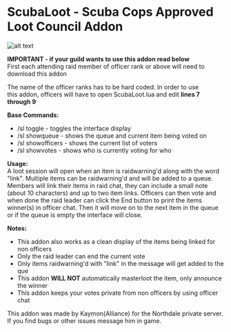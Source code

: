 # **ScubaLoot - Scuba Cops Approved Loot Council Addon**<br/>

![alt text](https://i.imgur.com/DRjPgtf.png)

**IMPORTANT - if your guild wants to use this addon read below**<br/>
First each attending raid member of officer rank or above will need to download this addon<br/>

The name of the officer ranks has to be hard coded. In order to use<br/>
this addon, officers will have to open ScubaLoot.lua and edit **lines 7 through 9**<br/>

**Base Commands:**
* /sl toggle - toggles the interface display
* /sl showqueue - shows the queue and current item being voted on
* /sl showofficers - shows the current list of voters
* /sl showvotes - shows who is currently voting for who

**Usage:<br/>**
A loot session will open when an item is raidwarning'd along with the word "link". Multiple items can be raidwarning'd
and will be added to a queue. Members will link their items in raid chat, they can include a
small note (about 10 characters) and up to two item links. Officers can then vote and when done the raid leader
can click the End button to print the items winner(s) in officer chat. Then it will
move on to the next item in the queue or if the queue is empty the interface will close.

**Notes:**
* This addon also works as a clean display of the items being linked for non officers
* Only the raid leader can end the current vote
* Only items raidwarning'd with "link" in the message will get added to the que
* This addon **WILL NOT** automatically masterloot the item, only announce the winner
* This addon keeps your votes private from non officers by using officer chat

This addon was made by Kaymon(Alliance) for the Northdale private server. If you find 
bugs or other issues message him in game.